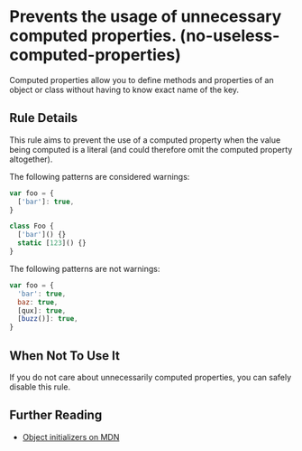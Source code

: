 # Prevents the usage of unnecessary computed properties. (no-useless-computed-properties)

Computed properties allow you to define methods and properties of an object or class without having to know exact name of the key.

## Rule Details

This rule aims to prevent the use of a computed property when the value being computed is a literal (and could therefore omit the computed property altogether).

The following patterns are considered warnings:

```js
var foo = {
  ['bar']: true,
}

class Foo {
  ['bar']() {}
  static [123]() {}
}
```

The following patterns are not warnings:

```js
var foo = {
  'bar': true,
  baz: true,
  [qux]: true,
  [buzz()]: true,
}
```

## When Not To Use It

If you do not care about unnecessarily computed properties, you can safely disable this rule.

## Further Reading

- [Object initializers on MDN](https://developer.mozilla.org/en-US/docs/Web/JavaScript/Reference/Operators/Object_initializer)
